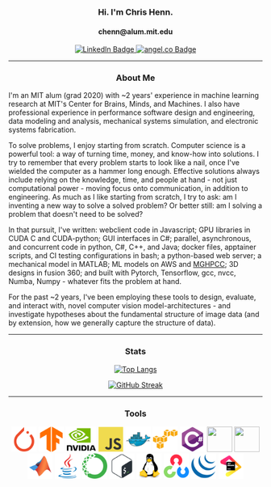 <h3 align="center">Hi. I'm Chris Henn.</h3>
<h4 align="center">chenn@alum.mit.edu</h4>

<div id="badges" align="center">
  <a href="https://www.linkedin.com/in/christianhenn1000/">
    <img src="https://img.shields.io/badge/LinkedIn-blue?style=flat-square&logo=linkedin&logoColor=white" alt="LinkedIn Badge"/>
  </a>
  <a href="https://angel.co/u/christian-henn">
    <img src="https://img.shields.io/badge/angel.co-green?style=flat-square&logo=angellist&logoColor=white" alt="angel.co Badge"/>
  </a>
</div>

---

<div align="center">
  
  ### About Me
  
</div>

I'm an MIT alum (grad 2020) with ~2 years' experience in machine learning research at MIT's Center for Brains, Minds, and Machines. I also have professional experience in performance software design and engineering, data modeling and analysis, mechanical systems simulation, and electronic systems fabrication. 

To solve problems, I enjoy starting from scratch. Computer science is a powerful tool: a way of turning time, money, and know-how into solutions. I try to remember that every problem starts to look like a nail, once I've wielded the computer as a hammer long enough. Effective solutions always include relying on the knowledge, time, and people at hand - not just computational power - moving focus onto communication, in addition to engineering. As much as I like starting from scratch, I try to ask: am I inventing a new way to solve a solved problem? Or better still: am I solving a problem that doesn't need to be solved? 

In that pursuit, I've written: webclient code in Javascript; GPU libraries in CUDA C and CUDA-python; GUI interfaces in C#; parallel, asynchronous, and concurrent code in python, C#, C++, and Java; docker files, apptainer scripts, and CI testing configurations in bash; a python-based web server; a mechanical model in MATLAB; ML models on AWS and [MGHPCC](https://www.mghpcc.org/); 3D designs in fusion 360; and built with Pytorch, Tensorflow, gcc, nvcc, Numba, Numpy - whatever fits the problem at hand.

For the past ~2 years, I've been employing these tools to design, evaluate, and interact with, novel computer vision model-architectures - and investigate hypotheses about the fundamental structure of image data (and by extension, how we generally capture the structure of data). 

---

<div align="center">
  
  ### Stats
  
  [![Top Langs](https://github-readme-stats.vercel.app/api/top-langs/?username=chrishenn&layout=compact&theme=vision-friendly-dark)](https://github.com/anuraghazra/github-readme-stats)
  
 [![GitHub Streak](http://github-readme-streak-stats.herokuapp.com?user=chrishenn&theme=dark&background=000000)](https://git.io/streak-stats)
  
</div>

---

<div align="center"> 
  
  ### Tools
    
<img src="https://raw.githubusercontent.com/devicons/devicon/1119b9f84c0290e0f0b38982099a2bd027a48bf1/icons/pytorch/pytorch-original.svg" width="50" height="50"/> 
<img src="https://raw.githubusercontent.com/devicons/devicon/1119b9f84c0290e0f0b38982099a2bd027a48bf1/icons/tensorflow/tensorflow-original.svg" width="50" height="50"/> 
<img src="https://github.com/chrishenn/chrishenn/blob/main/doc/images/cuda2.png?raw=true" width="60" height="50"/> 
<img src="https://raw.githubusercontent.com/devicons/devicon/1119b9f84c0290e0f0b38982099a2bd027a48bf1/icons/javascript/javascript-original.svg" width="50" height="50"/> 
<img src="https://raw.githubusercontent.com/devicons/devicon/1119b9f84c0290e0f0b38982099a2bd027a48bf1/icons/docker/docker-original.svg" width="50" height="50"/> 
<img src="https://raw.githubusercontent.com/devicons/devicon/1119b9f84c0290e0f0b38982099a2bd027a48bf1/icons/amazonwebservices/amazonwebservices-original.svg" width="50" height="50"/> 
<img src="https://raw.githubusercontent.com/devicons/devicon/1119b9f84c0290e0f0b38982099a2bd027a48bf1/icons/csharp/csharp-original.svg" width="50" height="50"/> 
<img src="https://cdn.jsdelivr.net/gh/devicons/devicon/icons/c/c-original.svg" width="50" height="50"/>
<img src="https://cdn.jsdelivr.net/gh/devicons/devicon/icons/cplusplus/cplusplus-original.svg" width="50" height="50"/>    
<img src="https://raw.githubusercontent.com/devicons/devicon/1119b9f84c0290e0f0b38982099a2bd027a48bf1/icons/matlab/matlab-original.svg" width="50" height="50"/> 
<img src="https://raw.githubusercontent.com/devicons/devicon/1119b9f84c0290e0f0b38982099a2bd027a48bf1/icons/java/java-original.svg" width="50" height="50"/> 
<img src="https://raw.githubusercontent.com/devicons/devicon/1119b9f84c0290e0f0b38982099a2bd027a48bf1/icons/anaconda/anaconda-original.svg" width="50" height="50"/> 
<img src="https://raw.githubusercontent.com/devicons/devicon/1119b9f84c0290e0f0b38982099a2bd027a48bf1/icons/bash/bash-original.svg" width="50" height="50"/> 
<img src="https://raw.githubusercontent.com/devicons/devicon/1119b9f84c0290e0f0b38982099a2bd027a48bf1/icons/linux/linux-original.svg" width="50" height="50"/> 
<img src="https://raw.githubusercontent.com/devicons/devicon/1119b9f84c0290e0f0b38982099a2bd027a48bf1/icons/opencv/opencv-original.svg" width="50" height="50"/> 
  <img src="https://raw.githubusercontent.com/devicons/devicon/1119b9f84c0290e0f0b38982099a2bd027a48bf1/icons/jquery/jquery-original.svg" width="50" height="50"/> 
    <img src="https://raw.githubusercontent.com/devicons/devicon/1119b9f84c0290e0f0b38982099a2bd027a48bf1/icons/jetbrains/jetbrains-original.svg" width="50" height="50"/> 
         
</div>


